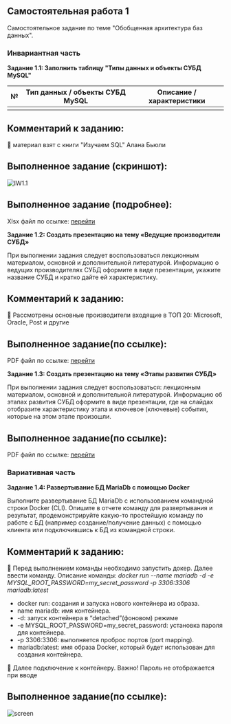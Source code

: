 ## Самостоятельная работа 1

Самостоятельное задание по теме "Обобщенная архитектура баз данных". 

### Инвариантная часть

__Задание 1.1:  Заполнить таблицу "Типы данных и объекты СУБД MySQL"__

| № | Тип данных / объекты СУБД MySQL | Описание / характеристики |
|---| ----------- | ----------- |
|   |               |             |

## Комментарий к заданию:
:small_orange_diamond: материал взят с книги "Изучаем SQL" Алана Бьюли

## Выполненное задание (скриншот):
![IW1.1](https://github.com/BlohinaValeria/date-base/blob/main/first%20topic/independent%20work/1-1.png)
## Выполненное задание (подробнее):
Xlsx файл по ссылке: [перейти](https://github.com/BlohinaValeria/date-base/blob/main/first%20topic/independent%20work/СР%201%20-%201.xlsx)

__Задание 1.2:  Создать презентацию на тему «Ведущие производители СУБД»__

При выполнении задания следует воспользоваться лекционным материалом, основной и дополнительной литературой. Информацию о ведущих производителях СУБД оформите в виде презентации, укажите название СУБД и кратко дайте ей характеристику. 

## Комментарий к заданию:
:small_orange_diamond: Рассмотрены основные производители входящие в ТОП 20: Microsoft, Oracle, Post и другие

## Выполненное задание(по ссылке):
PDF файл по ссылке: [перейти](https://github.com/BlohinaValeria/date-base/blob/main/first%20topic/independent%20work/Ведущие%20производители%20СУБД.pdf)

__Задание 1.3:  Создать презентацию на тему «Этапы развития СУБД»__

При выполнении задания следует воспользоваться: лекционным материалом, основной и дополнительной литературой. Информацию об этапах развития СУБД оформите в виде презентации, где на слайдах отобразите характеристику этапа и ключевое (ключевые) события, которые на этом этапе произошли.

## Выполненное задание(по ссылке):
PDF файл по ссылке: [перейти](https://github.com/BlohinaValeria/date-base/blob/main/first%20topic/independent%20work/Этапы%20развития.pdf)

### Вариативная часть

__Задание 1.4: Развертывание БД MariaDb с помощью Docker__

Выполните развертывание БД MariaDb с использованием командной строки Docker (CLI). Опишите в отчете команду для развертывания и результат, продемонстрируйте какую-то простейшую команду по работе с БД (например создание/получение данных) с помощью клиента или подключившись к БД из командной строки.

## Комментарий к заданию:
:small_orange_diamond: Перед выполнением команды необходимо запустить докер. Далее ввести команду. Описание команды: 
_docker run --name mariadb -d -e MYSQL_ROOT_PASSWORD=my_secret_password -p 3306:3306 mariadb:latest_
* docker run: создания и запуска нового контейнера из образа.
* name mariadb: имя контейнера.
* -d: запуск контейнера в “detached”(фоновом) режиме
* -e MYSQL_ROOT_PASSWORD=my_secret_password: установка пароля для контейнера.
* -p 3306:3306: выполняется проброс портов (port mapping).
* mariadb:latest: имя образа Docker, который будет использован для создания контейнера.

:small_orange_diamond: Далее подключение к контейнеру. Важно! Пароль не отображается при вводе
## Выполненное задание(по ссылке):
![screen](https://github.com/BlohinaValeria/date-base/blob/main/first%20topic/independent%20work/MariaDb-docker.png)
